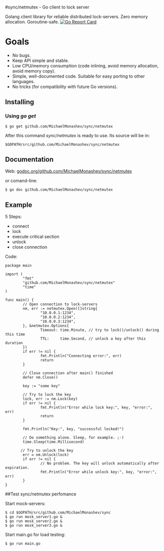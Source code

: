 #sync/netmutex - Go client to lock server

Golang client library for reliable distributed lock-servers. Zero memory allocation. Goroutine-safe.
[![Go Report Card](https://goreportcard.com/badge/github.com/MichaelMonashev/sync/netmutex)](https://goreportcard.com/report/github.com/MichaelMonashev/sync/netmutex)

# Goals

 - No bugs.
 - Keep API simple and stable.
 - Low CPU/memory consumption (code inlining, avoid memory allocation, avoid memory copy).
 - Simple, well-documented code. Suitable for easy porting to other languages.
 - No tricks (for compatibility with future Go versions).

## Installing

### Using *go get*

    $ go get github.com/MichaelMonashev/sync/netmutex

After this command *sync/netmutex* is ready to use. Its source will be in:

    $GOPATH/src/github.com/MichaelMonashev/sync/netmutex

## Documentation

Web: [godoc.org/github.com/MichaelMonashev/sync/netmutex](https://godoc.org/github.com/MichaelMonashev/sync/netmutex)

or comand-line:

    $ go doc github.com/MichaelMonashev/sync/netmutex

## Example

5 Steps:
 - connect
 - lock
 - execute critical section
 - unlock
 - close connection

Code:

    package main

    import (
            "fmt"
            "github.com/MichaelMonashev/sync/netmutex"
            "time"
    )

    func main() {
            // Open connection to lock-servers
            nm, err := netmutex.Open([]string{
                    "10.0.0.1:1234",
                    "10.0.0.2:1234",
                    "10.0.0.3:1234",
            }, &netmutex.Options{
                    Timeout: time.Minute, // try to lock()/unlock() during this time
                    TTL:     time.Second, // unlock a key after this duration
            })
            if err != nil {
                    fmt.Println("Connecting error:", err)
                    return
            }

            // Close connection after main() finished
            defer nm.Close()

            key := "some key"

            // Try to lock the key
            lock, err := nm.Lock(key)
            if err != nil {
                    fmt.Println("Error while lock key:", key, "error:", err)
                    return
            }

            fmt.Println("Key:", key, "successful locked!")

            // Do something alone. Sleep, for example. ;-)
            time.Sleep(time.Millisecond)

           // Try to unlock the key
            err = nm.Unlock(lock)
            if err != nil {
                    // No problem. The key will unlock automatically after expiration.
                    fmt.Println("Error while unlock key:", key, "error:", err)
            }
    }

##Test sync/netmutex perfomance

Start mock-servers:

    $ cd $GOPATH/src/github.com/MichaelMonashev/sync
    $ go run mosk_server1.go &
    $ go run mosk_server2.go &
    $ go run mosk_server3.go &


Start main.go for load testing:

    $ go run main.go
